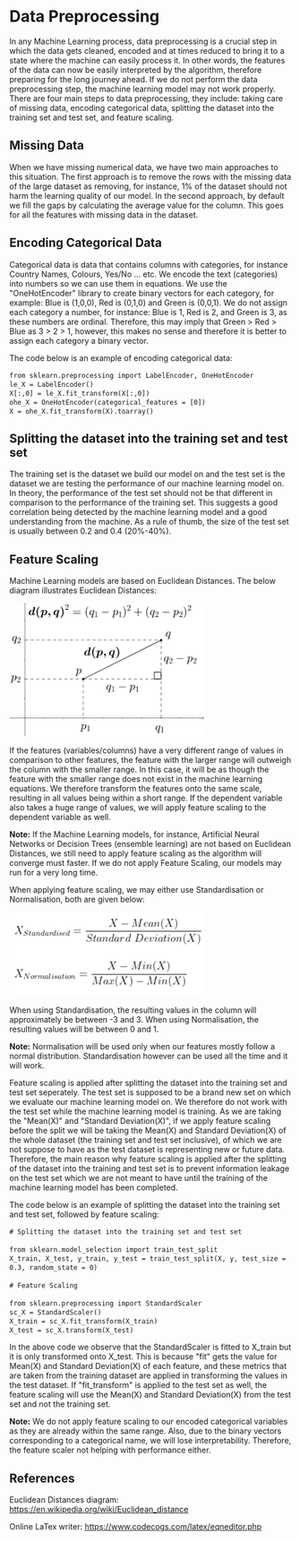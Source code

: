 # Data Preprocessing

In any Machine Learning process, data preprocessing is a crucial step in which the data gets cleaned, encoded and at times reduced to bring it to a state where the machine can easily process it. In other words, the features of the data can now be easily interpreted by the algorithm, therefore preparing for the long journey ahead. If we do not perform the data preprocessing step, the machine learning model may not work properly. There are four main steps to data preprocessing, they include: taking care of missing data, encoding categorical data, splitting the dataset into the training set and test set, and feature scaling.

## Missing Data

When we have missing numerical data, we have two main approaches to this situation. The first approach is to remove the rows with the missing data of the large dataset as removing, for instance, 1% of the dataset should not harm the learning quality of our model. In the second approach, by default we fill the gaps by calculating the average value for the column. This goes for all the features with missing data in the dataset.

## Encoding Categorical Data

Categorical data is data that contains columns with categories, for instance Country Names, Colours, Yes/No ... etc. We encode the text (categories) into numbers so we can use them in equations. We use the "OneHotEncoder" library to create binary vectors for each category, for example: Blue is (1,0,0), Red is (0,1,0) and Green is (0,0,1). We do not assign each category a number, for instance: Blue is 1, Red is 2, and Green is 3, as these numbers are ordinal. Therefore, this may imply that Green > Red > Blue as 3 > 2 > 1, however, this makes no sense and therefore it is better to assign each category a binary vector. 

The code below is an example of encoding categorical data:

```
from sklearn.preprocessing import LabelEncoder, OneHotEncoder
le_X = LabelEncoder()
X[:,0] = le_X.fit_transform(X[:,0])
ohe_X = OneHotEncoder(categorical_features = [0])
X = ohe_X.fit_transform(X).toarray()
```

## Splitting the dataset into the training set and test set

The training set is the dataset we build our model on and the test set is the dataset we are testing the performance of our machine learning model on. In theory, the performance of the test set should not be that different in comparison to the performance of the training set. This suggests a good correlation being detected by the machine learning model and a good understanding from the machine. As a rule of thumb, the size of the test set is usually between 0.2 and 0.4 (20%-40%).

## Feature Scaling

Machine Learning models are based on Euclidean Distances. The below diagram illustrates Euclidean Distances:

<img src = 'Euclidean Distances Diagram.png' width='350'>

If the features (variables/columns) have a very different range of values in comparison to other features, the feature with the larger range will outweigh the column with the smaller range. In this case, it will be as though the feature with the smaller range does not exist in the machine learning equations. We therefore transform the features onto the same scale, resulting in all values being within a short range. If the dependent variable also takes a huge range of values, we will apply feature scaling to the dependent variable as well.

**Note:** If the Machine Learning models, for instance, Artificial Neural Networks or Decision Trees (ensemble learning) are not based on Euclidean Distances, we still need to apply feature scaling as the algorithm will converge must faster. If we do not apply Feature Scaling, our models may run for a very long time.

When applying feature scaling, we may either use Standardisation or Normalisation, both are given below:

<img src = 'Formulas.png' width='350'>

When using Standardisation, the resulting values in the column will approximately be between -3 and 3. When using Normalisation, the resulting values will be between 0 and 1.

**Note:** Normalisation will be used only when our features mostly follow a normal distribution. Standardisation however can be used all the time and it will work.

Feature scaling is applied after splitting the dataset into the training set and test set seperately. The test set is supposed to be a brand new set on which we evaluate our machine learning model on. We therefore do not work with the test set while the machine learning model is training. As we are taking the "Mean(X)" and "Standard Deviation(X)", if we apply feature scaling before the split we will be taking the Mean(X) and Standard Deviation(X) of the whole dataset (the training set and test set inclusive), of which we are not suppose to have as the test dataset is representing new or future data. Therefore, the main reason why feature scaling is applied after the splitting of the dataset into the training and test set is to prevent information leakage on the test set which we are not meant to have until the training of the machine learning model has been completed.

The code below is an example of splitting the dataset into the training set and test set, followed by feature scaling:

```
# Splitting the dataset into the training set and test set

from sklearn.model_selection import train_test_split
X_train, X_test, y_train, y_test = train_test_split(X, y, test_size = 0.3, random_state = 0)

# Feature Scaling

from sklearn.preprocessing import StandardScaler
sc_X = StandardScaler()
X_train = sc_X.fit_transform(X_train)
X_test = sc_X.transform(X_test)
```

In the above code we observe that the StandardScaler is fitted to X_train but it is only transformed onto X_test. This is because "fit" gets the value for Mean(X) and Standard Deviation(X) of each feature, and these metrics that are taken from the training dataset are applied in transforming the values in the test dataset. If "fit_transform" is applied to the test set as well, the feature scaling will use the Mean(X) and Standard Deviation(X) from the test set and not the training set.

**Note:** We do not apply feature scaling to our encoded categorical variables as they are already within the same range. Also, due to the binary vectors corresponding to a categorical name, we will lose interpretability. Therefore, the feature scaler not helping with performance either. 

## References

Euclidean Distances diagram: https://en.wikipedia.org/wiki/Euclidean_distance

Online LaTex writer: https://www.codecogs.com/latex/eqneditor.php
